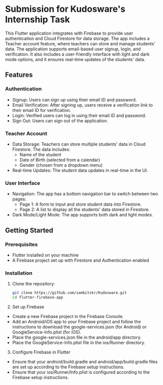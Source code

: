 
# Submission for Kudosware's Internship Task

This Flutter application integrates with Firebase to provide user authentication and Cloud Firestore for data storage. The app includes a Teacher account feature, where teachers can store and manage students' data. The application supports email-based user signup, login, and verification. It also includes a user-friendly interface with light and dark mode options, and it ensures real-time updates of the students' data.

## Features

### Authentication
- Signup: Users can sign up using their email ID and password.
- Email Verification: After signing up, users receive a verification link to their email ID for verification.
- Login: Verified users can log in using their email ID and password.
- Sign Out: Users can sign out of the application.
### Teacher Account
- Data Storage: Teachers can store multiple students' data in Cloud Firestore. The data includes:
    - Name of the student
    - Date of Birth (selected from a calendar)
    - Gender (chosen from a dropdown menu)
- Real-time Updates: The student data updates in real-time in the UI.
### User Interface
- Navigation: The app has a bottom navigation bar to switch between two pages:
    - Page 1: A form to input and store student data into Firestore.
    - Page 2: A list to display all the students' data stored in Firestore.
- Dark Mode/Light Mode: The app supports both dark and light modes.

## Getting Started
### Prerequisites
- Flutter installed on your machine
- A Firebase project set up with Firestore and Authentication enabled
### Installation
1. Clone the repository:

   ```bash
   git clone https://github.com/sambitskr/Kudosware.git
   cd flutter-firebase-app
2. Set up Firebase
- Create a new Firebase project in the Firebase Console.
- Add an Android/iOS app to your Firebase project and follow the instructions to download the google-services.json (for Android) or GoogleService-Info.plist (for iOS).
- Place the google-services.json file in the android/app directory.
- Place the GoogleService-Info.plist file in the ios/Runner directory.
3. Configure Firebase in Flutter
- Ensure that your android/build.gradle and android/app/build.gradle files are set up according to the Firebase setup instructions.
- Ensure that your ios/Runner/Info.plist is configured according to the Firebase setup instructions.
